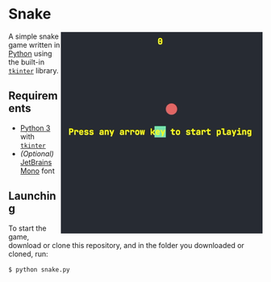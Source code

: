 # Snake

<img align="right" width="400" src="./snake.gif">

A simple snake game written in [Python](https://www.python.org) using the built-in [`tkinter`](https://docs.python.org/3/library/tkinter.html) library.

## Requirements

- [Python 3](https://www.python.org) with [`tkinter`](https://docs.python.org/3/library/tkinter.html)
- _(Optional)_ [JetBrains Mono](https://fonts.google.com/specimen/JetBrains+Mono) font

## Launching

To start the game, download or clone this repository, and in the folder you downloaded or cloned, run:

```
$ python snake.py
```
